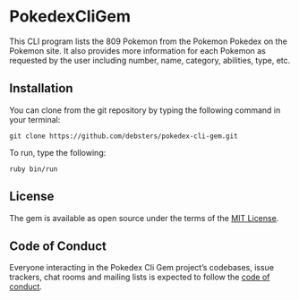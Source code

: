 # PokedexCliGem

This CLI program lists the 809 Pokemon from the Pokemon Pokedex on the Pokemon site. It also provides more information for each Pokemon as requested by the user including number, name, category, abilities, type, etc.

## Installation

You can clone from the git repository by typing the following command in your terminal:

    git clone https://github.com/debsters/pokedex-cli-gem.git

To run, type the following:

    ruby bin/run

## License

The gem is available as open source under the terms of the [MIT License](https://opensource.org/licenses/MIT).

## Code of Conduct

Everyone interacting in the Pokedex Cli Gem project’s codebases, issue trackers, chat rooms and mailing lists is expected to follow the [code of conduct](https://github.com/'astronomical-entropy-4163'/pokedex_cli_gem/blob/master/CODE_OF_CONDUCT.md).
